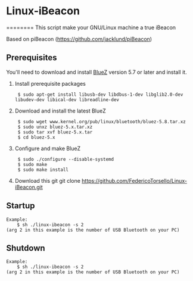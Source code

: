 # Linux-iBeacon
========
This script make your GNU/Linux machine a true iBeacon

Based on piBeacon (https://github.com/jacklund/piBeacon)

## Prerequisites
You'll need to download and install [BlueZ](http://www.bluez.org) version 5.7 or later and install it.

1. Install prerequisite packages

		$ sudo apt-get install libusb-dev libdbus-1-dev libglib2.0-dev libudev-dev libical-dev libreadline-dev

2. Download and install the latest BlueZ

		$ sudo wget www.kernel.org/pub/linux/bluetooth/bluez-5.8.tar.xz
		$ sudo unxz bluez-5.x.tar.xz
		$ sudo tar xvf bluez-5.x.tar
		$ cd bluez-5.x

3. Configure and make BlueZ

		$ sudo ./configure --disable-systemd
		$ sudo make
		$ sudo make install
4. Download this git
		git clone https://github.com/FedericoTorsello/Linux-iBeacon.git
		
## Startup
	Example:
		$ sh ./linux-ibeacon -s 2
	(arg 2 in this example is the number of USB Bluetooth on your PC)

## Shutdown
	Example:
		$ sh ./linux-ibeacon -s 2
	(arg 2 in this example is the number of USB Bluetooth on your PC)
